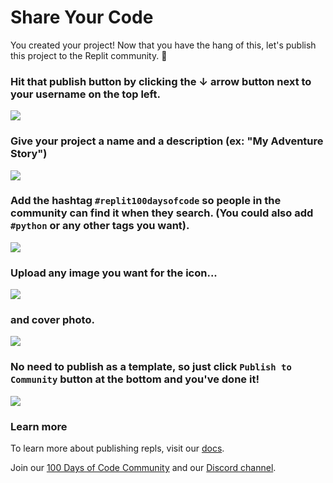 # Share Your Code

You created your project! Now that you have the hang of this, let's publish this project to the Replit community. 🥳


### Hit that **publish** button by clicking the &#8595; arrow button next to your username on the top **left**.


![](resources/publish_first.png)


### Give your project a name and a description (ex: "My Adventure Story")
   
![](resources/publish_basics.png)


### Add the hashtag `#replit100daysofcode` so people in the community can find it when they search. (You could also add `#python` or any other tags you want).

![](resources/publish_tags.png)


### Upload any image you want for the icon... 

![](resources/publish_icon.png)


### and cover photo.

![](resources/publish_cover.png)

### No need to publish as a template, so just click  `Publish to Community` button at the bottom and you've done it!

![](resources/publish_share.png)

### Learn more
To learn more about publishing repls, visit our [docs](https://docs.replit.com/hosting/sharing-your-repl#publish).

Join our [100 Days of Code Community](https://ask.replit.com/t/about-100-days-of-code/) and our [Discord channel](https://discord.gg/replit).
  

